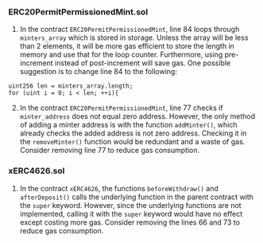 ### ERC20PermitPermissionedMint.sol
1. In the contract `ERC20PermitPermissionedMint`, line 84 loops through `minters_array` which is stored in storage. Unless the array will be less than 2 elements, it will be more gas efficient to store the length in memory and use that for the loop counter. Furthermore, using pre-increment instead of post-increment will save gas. One possible suggestion is to change line 84 to the following:
```
uint256 len = minters_array.length;
for (uint i = 0; i < len; ++i){
```
2. In the contract `ERC20PermitPermissionedMint`, line 77 checks if `minter_address` does not equal zero address. However, the only method of adding a minter address is with the function `addMinter()`, which already checks the added address is not zero address. Checking it in the `removeMinter()` function would be redundant and a waste of gas. Consider removing line 77 to reduce gas consumption.

### xERC4626.sol
1. In the contract `xERC4626`, the functions `beforeWithdraw()` and `afterDeposit()` calls the underlying function in the parent contract with the `super` keyword. However, since the underlying functions are not implemented, calling it with the `super` keyword would have no effect except costing more gas. Consider removing the lines 66 and 73 to reduce gas consumption.